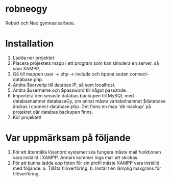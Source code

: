 # robneogy
Robert och Neo gymnasiearbete.

# Installation
1. Ladda ner projektet
2. Placera projektets mapp i ett program som kan simulera en server, så som XAMPP.
3. Gå till mappen user -> php -> include och öppna sedan connect-database.php.
4. Ändra $serverip till databas IP, så som localhost.
5. Ändra $username och $password till något passande.
6. Importera den senaste databas backupen till MySQL med databasnamnet databaseGy, om annat måste variabelnamnet $database ändras i connect-database.php. Det finns en map 'db-backup' på projektet där databas backupen finns.
7. Kör projektet!

# Var uppmärksam på följande
1. För att återställa lösenord systemet ska fungera måste mail funktionen vara inställd i XAMPP. Annars kommer inga mail att skickas.
2. För att kunna ladda upp foton för sin profil måste XAMPP vara inställd med följande:
  a. Tillåta filöverföring.
  b. Inställt en lämplig maxgräns för filöverföring. 
